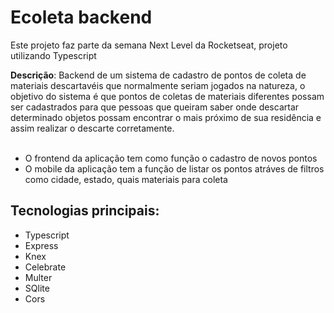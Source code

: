 <h1>Ecoleta backend</h1>

Este projeto faz parte da semana Next Level da Rocketseat, projeto utilizando Typescript

**Descrição**: Backend de um sistema de cadastro de pontos de coleta de materiais descartavéis que normalmente seriam jogados na natureza, o objetivo do sistema é que pontos de coletas de materiais diferentes possam ser cadastrados para que pessoas que queiram saber onde descartar determinado objetos possam encontrar o mais próximo de sua residência e assim realizar o descarte corretamente. <br><br>

- O frontend da aplicação tem como função o cadastro de novos pontos
- O mobile da aplicação tem a função de listar os pontos atráves de filtros como cidade, estado, quais materiais para coleta


<h2>Tecnologias principais:</h2>

- Typescript
- Express
- Knex 
- Celebrate
- Multer
- SQlite
- Cors
